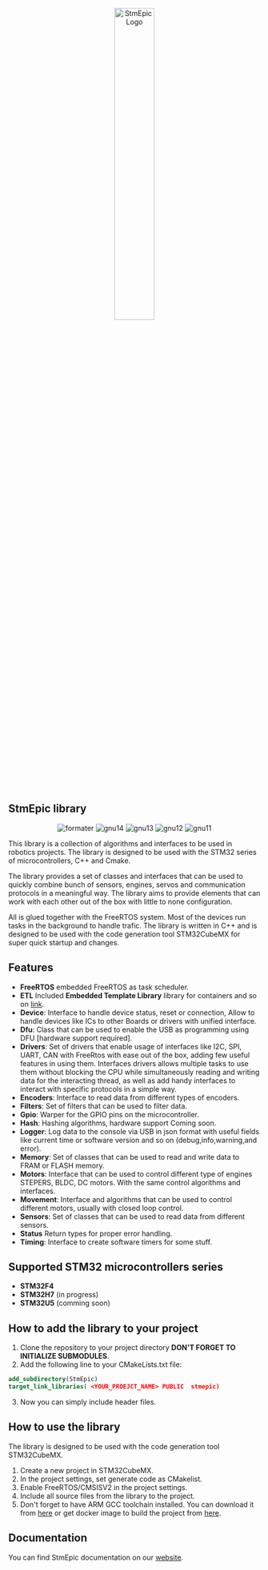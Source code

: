 <p align="center">
  <img src="https://stmepic.nihilia.xyz/stmepic-high-resolution-logo-transparent.webp" alt="StmEpic Logo" width="40%"/>
</p>

## StmEpic library

<p align="center">
  <img src="https://github.com/X-Lemon-X/StmEpic/actions/workflows/formater.yml/badge.svg?branch=main" alt="formater"/>
  <img src="https://github.com/X-Lemon-X/StmEpic/actions/workflows/build_gnu_arm14.yml/badge.svg?branch=main" alt="gnu14"/>
  <img src="https://github.com/X-Lemon-X/StmEpic/actions/workflows/build_gnu_arm13.yml/badge.svg?branch=main" alt="gnu13"/>
  <img src="https://github.com/X-Lemon-X/StmEpic/actions/workflows/build_gnu_arm12.yml/badge.svg?branch=main" alt="gnu12"/>
  <img src="https://github.com/X-Lemon-X/StmEpic/actions/workflows/build_gnu_arm11.yml/badge.svg?branch=main" alt="gnu11"/>
</p>

This library is a collection of algorithms and interfaces to be used in robotics projects. The library is designed to be used with the STM32 series of microcontrollers, C++ and Cmake.

The library provides a set of classes and interfaces that can be used to quickly combine bunch of sensors, engines, servos and communication protocols in a meaningful way. The library aims to provide elements that can work with each other out of the box with little to none configuration.

All is glued together with the FreeRTOS system. Most of the devices run tasks in the background to handle trafic.
The library is written in C++ and is designed to be used with the code generation tool STM32CubeMX for super quick startup and changes.

## Features

- **FreeRTOS** embedded FreeRTOS as task scheduler.
- **ETL** Included **Embedded Template Library** library for containers and so on [link](https://github.com/ETLCPP/etl).
- **Device**: Interface to handle device status, reset or connection, Allow to handle devices like ICs to other Boards or drivers with unified interface.
- **Dfu**: Class that can be used to enable the USB as programming using DFU [hardware support required].
- **Drivers**: Set of drivers that enable usage of interfaces like I2C, SPI, UART, CAN with FreeRtos with ease out of the box, adding few useful features in using them.
  Interfaces drivers allows multiple tasks to use them without blocking the CPU while simultaneously reading and writing data for the interacting thread, as well as add handy interfaces to interact with specific protocols in a simple way.
- **Encoders**: Interface to read data from different types of encoders.
- **Filters**: Set of filters that can be used to filter data.
- **Gpio**: Warper for the GPIO pins on the microcontroller.
- **Hash**: Hashing algorithms, hardware support Coming soon.
- **Logger**: Log data to the console via USB in json format with useful fields like current time or software version and so on (debug,info,warning,and error).
- **Memory**: Set of classes that can be used to read and write data to FRAM or FLASH memory.
- **Motors**: Interface that can be used to control different type of engines STEPERS, BLDC, DC motors. With the same control algorithms and interfaces.
- **Movement**: Interface and algorithms that can be used to control different motors, usually with closed loop control.
- **Sensors**: Set of classes that can be used to read data from different sensors.
- **Status** Return types for proper error handling.
- **Timing**: Interface to create software timers for some stuff.

## Supported STM32 microcontrollers series

- **STM32F4**
- **STM32H7** (in progress)
- **STM32U5** (comming soon)

## How to add the library to your project

1. Clone the repository to your project directory **DON'T FORGET TO INITIALIZE SUBMODULES**.
2. Add the following line to your CMakeLists.txt file:

```cmake
add_subdirectory(StmEpic)
target_link_libraries( <YOUR_PROEJCT_NAME> PUBLIC  stmepic)
```

3. Now you can simply include header files.

## How to use the library

The library is designed to be used with the code generation tool STM32CubeMX.

1. Create a new project in STM32CubeMX.
2. In the project settings, set generate code as CMakelist.
3. Enable FreeRTOS/CMSISV2 in the project settings.
4. Include all source files from the library to the project.
5. Don't forget to have ARM GCC toolchain installed. You can download it from [here](https://developer.arm.com/tools-and-software/open-source-software/developer-tools/gnu-toolchain/gnu-rm) or get docker image to build the project from [here](https://hub.docker.com/repository/docker/xlemonx/arm-gnu-toolchain).

## Documentation

You can find StmEpic documentation on our [website](https://stmepic.d3lab.dev).

